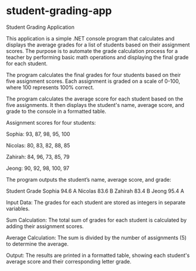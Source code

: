 # student-grading-app
Student Grading Application

This application is a simple .NET console program that calculates and displays the average grades for a list of students based on their assignment scores. The purpose is to automate the grade calculation process for a teacher by performing basic math operations and displaying the final grade for each student.


The program calculates the final grades for four students based on their five assignment scores. Each assignment is graded on a scale of 0-100, where 100 represents 100% correct.


The program calculates the average score for each student based on the five assignments.
It then displays the student's name, average score, and grade to the console in a formatted table.

Assignment scores for four students:

Sophia: 93, 87, 98, 95, 100

Nicolas: 80, 83, 82, 88, 85

Zahirah: 84, 96, 73, 85, 79

Jeong: 90, 92, 98, 100, 97

The program outputs the student’s name, average score, and grade:

Student         Grade
Sophia          94.6    A
Nicolas         83.6    B
Zahirah         83.4    B
Jeong           95.4    A

Input Data: The grades for each student are stored as integers in separate variables.

Sum Calculation: The total sum of grades for each student is calculated by adding their assignment scores.

Average Calculation: The sum is divided by the number of assignments (5) to determine the average.

Output: The results are printed in a formatted table, showing each student's average score and their corresponding letter grade.
